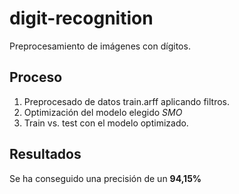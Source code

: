 # digit-recognition
Preprocesamiento de imágenes con dígitos.

## Proceso
1. Preprocesado de datos train.arff aplicando filtros.
2. Optimización del modelo elegido *SMO*
3. Train vs. test con el modelo optimizado.

## Resultados
Se ha conseguido una precisión de un **94,15%**
